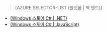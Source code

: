 ﻿> [AZURE.SELECTOR-LIST (플랫폼 | 백 엔드)]
- [(Windows 스토어 C# | .NET)](mobile-services-dotnet-backend-windows-store-dotnet-aad-graph-info.md)
- [(Windows 스토어 C# | JavaScript)](mobile-services-javascript-backend-windows-store-dotnet-aad-graph-info.md)

<!--HONumber=42-->
